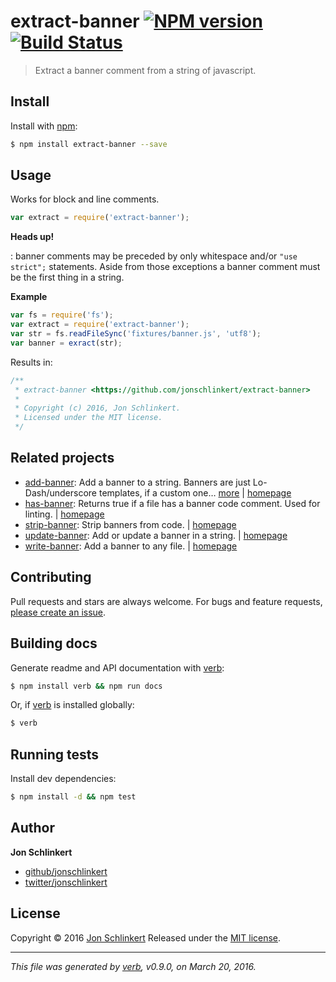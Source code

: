 # extract-banner [![NPM version](https://img.shields.io/npm/v/extract-banner.svg)](https://www.npmjs.com/package/extract-banner) [![Build Status](https://img.shields.io/travis/jonschlinkert/extract-banner.svg)](https://travis-ci.org/jonschlinkert/extract-banner)

> Extract a banner comment from a string of javascript.

## Install

Install with [npm](https://www.npmjs.com/):

```sh
$ npm install extract-banner --save
```

## Usage

Works for block and line comments.

```js
var extract = require('extract-banner');
```

**Heads up!**

: banner comments may be preceded by only whitespace and/or `"use strict";` statements. Aside from those exceptions a banner comment must be the first thing in a string.

**Example**

```js
var fs = require('fs');
var extract = require('extract-banner');
var str = fs.readFileSync('fixtures/banner.js', 'utf8');
var banner = exract(str);
```

Results in:

```js
/**
 * extract-banner <https://github.com/jonschlinkert/extract-banner>
 *
 * Copyright (c) 2016, Jon Schlinkert.
 * Licensed under the MIT license.
 */
```

## Related projects

* [add-banner](https://www.npmjs.com/package/add-banner): Add a banner to a string. Banners are just Lo-Dash/underscore templates, if a custom one… [more](https://www.npmjs.com/package/add-banner) | [homepage](https://github.com/jonschlinkert/add-banner)
* [has-banner](https://www.npmjs.com/package/has-banner): Returns true if a file has a banner code comment. Used for linting. | [homepage](https://github.com/jonschlinkert/has-banner)
* [strip-banner](https://www.npmjs.com/package/strip-banner): Strip banners from code. | [homepage](https://github.com/jonschlinkert/strip-banner)
* [update-banner](https://www.npmjs.com/package/update-banner): Add or update a banner in a string. | [homepage](https://github.com/jonschlinkert/update-banner)
* [write-banner](https://www.npmjs.com/package/write-banner): Add a banner to any file. | [homepage](https://github.com/jonschlinkert/write-banner)

## Contributing

Pull requests and stars are always welcome. For bugs and feature requests, [please create an issue](https://github.com/jonschlinkert/extract-banner/issues/new).

## Building docs

Generate readme and API documentation with [verb](https://github.com/verbose/verb):

```sh
$ npm install verb && npm run docs
```

Or, if [verb](https://github.com/verbose/verb) is installed globally:

```sh
$ verb
```

## Running tests

Install dev dependencies:

```sh
$ npm install -d && npm test
```

## Author

**Jon Schlinkert**

* [github/jonschlinkert](https://github.com/jonschlinkert)
* [twitter/jonschlinkert](http://twitter.com/jonschlinkert)

## License

Copyright © 2016 [Jon Schlinkert](https://github.com/jonschlinkert)
Released under the [MIT license](https://github.com/jonschlinkert/extract-banner/blob/master/LICENSE).

***

_This file was generated by [verb](https://github.com/verbose/verb), v0.9.0, on March 20, 2016._